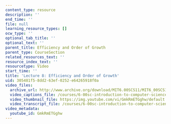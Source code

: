 ```yaml
---
content_type: resource
description: ''
end_time: ''
file: null
learning_resource_types: []
ocw_type: ''
optional_tab_title: ''
optional_text: ''
parent_title: Efficiency and Order of Growth
parent_type: CourseSection
related_resources_text: ''
resource_index_text: ''
resourcetype: Video
start_time: ''
title: 'Lecture 8: Efficiency and Order of Growth'
uid: 305481f5-8dd2-63ef-0252-e64265918f0a
video_files:
  archive_url: http://www.archive.org/download/MIT6.00SCS11/MIT6_00SCS11_lec08_300k.mp4
  video_captions_file: /courses/6-00sc-introduction-to-computer-science-and-programming-spring-2011/1b88cb07f505563d8ac4575de445697a_GmkRmETGghw.vtt
  video_thumbnail_file: https://img.youtube.com/vi/GmkRmETGghw/default.jpg
  video_transcript_file: /courses/6-00sc-introduction-to-computer-science-and-programming-spring-2011/68250e56c0eabd1149fb4b0084ffa3d5_GmkRmETGghw.pdf
video_metadata:
  youtube_id: GmkRmETGghw
---
```

